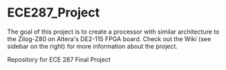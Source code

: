 ECE287_Project
==============
The goal of this project is to create a processor with similar architecture to the Zilog-Z80 on Altera's DE2-115 FPGA board. 
Check out the Wiki (see sidebar on the right) for more information about the project.

Repository for ECE 287 Final Project
